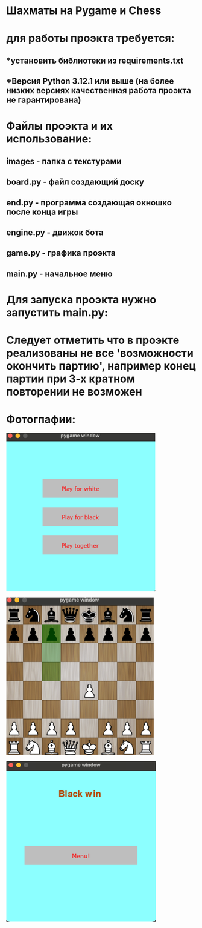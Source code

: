 # Шахматы на Pygame и Chess

# для работы проэкта требуется:
## *установить библиотеки из requirements.txt
## *Версия Python 3.12.1 или выше (на более низких версиях качественная работа проэкта не гарантирована)

# Файлы проэкта и их использование:
## images - папка с текстурами
## board.py - файл создающий доску
## end.py - программа создающая окношко после конца игры
## engine.py - движок бота
## game.py - графика проэкта
## main.py - начальное меню

# Для запуска проэкта нужно запустить main.py:

# Следует отметить что в проэкте реализованы не все 'возможности окончить партию', например конец партии при 3-х кратном повторении не возможен

# Фотогпафии:

![img.png](img.png)

![img_1.png](img_1.png)

![img_3.png](img_3.png)
